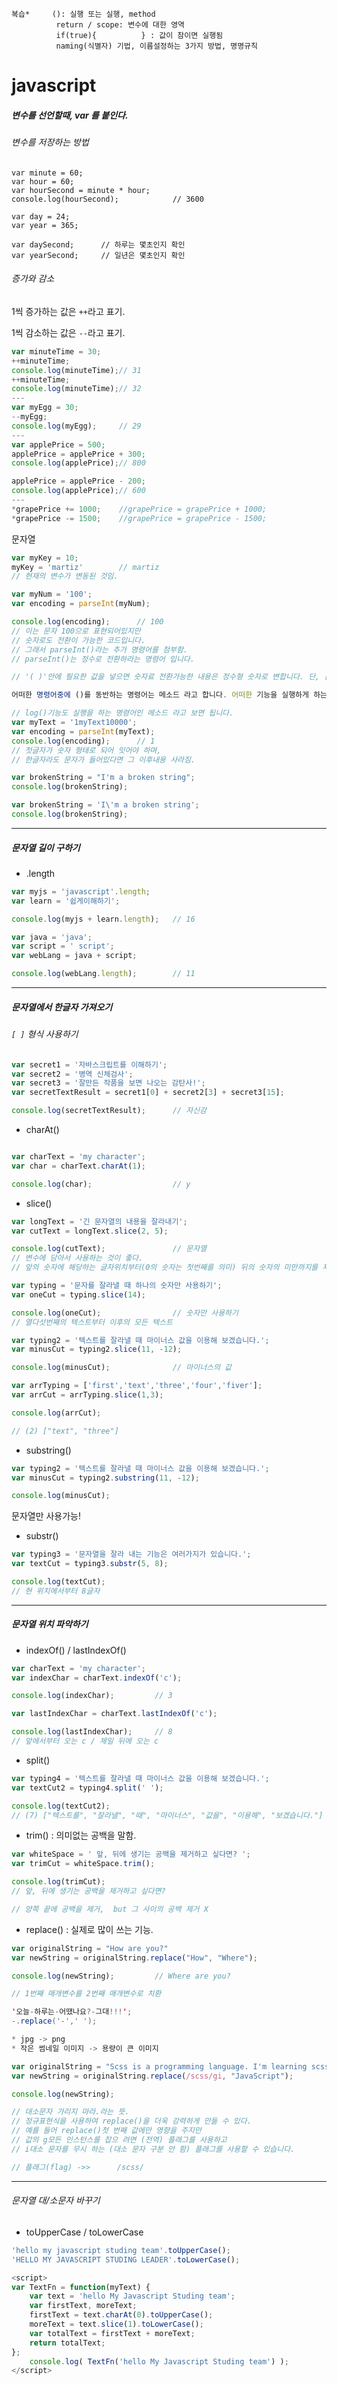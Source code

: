 ```
복습*		(): 실행 또는 실행, method
          return / scope: 변수에 대한 영역
		  if(true){          } : 값이 참이면 실행됨
		  naming(식별자) 기법, 이름설정하는 3가지 방법, 명명규칙
```

# javascript

##### 변수를 선언할때,  **var** 를 붙인다.

###### 변수를 저장하는 방법

```
var minute = 60;
var hour = 60;
var hourSecond = minute * hour;
console.log(hourSecond);			// 3600
```

```
var day = 24;
var year = 365;

var daySecond;		// 하루는 몇초인지 확인
var yearSecond;		// 일년은 몇초인지 확인
```



###### 증가와 감소

1씩 증가하는 값은 `++`라고 표기.

1씩 감소하는 값은 `--`라고 표기.

```javascript
var minuteTime = 30;
++minuteTime;
console.log(minuteTime);// 31
++minuteTime;
console.log(minuteTime);// 32
---
var myEgg = 30;
--myEgg;
console.log(myEgg);		// 29
---
var applePrice = 500;
applePrice = applePrice + 300;
console.log(applePrice);// 800

applePrice = applePrice - 200;
console.log(applePrice);// 600
---
*grapePrice += 1000;	//grapePrice = grapePrice + 1000;
*grapePrice -= 1500;	//grapePrice = grapePrice - 1500;

```

문자열

```javascript
var myKey = 10;
myKey = 'martiz'		// martiz
// 현재의 변수가 변동된 것임.
```

```javascript
var myNum = '100';
var encoding = parseInt(myNum);

console.log(encoding);		// 100
// 이는 문자 100으로 표현되어있지만
// 숫자로도 전환이 가능한 코드입니다.
// 그래서 parseInt()라는 추가 명령어를 첨부함.
// parseInt()는 정수로 전환하라는 명령어 입니다.

// '( )'안에 필요한 값을 넣으면 숫자료 전환가능한 내용은 정수형 숫자로 변합니다. 단, 문자 중간에 숫자가 온다면 처리 되지 않습니다.

어떠한 명령어중에 ()를 동반하는 명령어는 메소드 라고 합니다. 어떠한 기능을 실행하게 하는 기능이라고 보시면 됩니다. 간단한 예로 console.log()를 보면 log() 부분이 parseInt()형태와 동일하게 되어져 있습니다. 결국 log()기능도 실행을 하는 명령어인 메소드 라고 보면 됩니다.
```



```javascript
// log()기능도 실행을 하는 명령어인 메소드 라고 보면 됩니다.
var myText = '1myText10000';
var encoding = parseInt(myText);
console.log(encoding);		// 1
// 첫글자가 숫자 형태로 되어 잇어야 하며,
// 한글자라도 문자가 들어있다면 그 이후내용 사라짐.
```

```javascript
var brokenString = "I'm a broken string";
console.log(brokenString);

var brokenString = 'I\'m a broken string';
console.log(brokenString);
```

---

##### 문자열 길이 구하기

- .length

```javascript
var myjs = 'javascript'.length;
var learn = '쉽게이해하기';

console.log(myjs + learn.length);	// 16
```

```javascript
var java = 'java';
var script = ' script';
var webLang = java + script;

console.log(webLang.length);		// 11
```

---

##### 문자열에서 한글자 가져오기

###### `[ ]` 형식 사용하기

```javascript
var secret1 = '자바스크립트를 이해하기';
var secret2 = '병역 신체검사';
var secret3 = '잘만든 작품을 보면 나오는 감탄사!';
var secretTextResult = secret1[0] + secret2[3] + secret3[15];

console.log(secretTextResult);		// 자신감
```

* charAt()

```javascript

var charText = 'my character';
var char = charText.charAt(1);

console.log(char);					// y
```

- slice()

```javascript
var longText = '긴 문자열의 내용을 잘라내기';
var cutText = longText.slice(2, 5);

console.log(cutText);				// 문자열
// 변수에 담아서 사용하는 것이 좋다.
// 앞의 숫자에 해당하는 글자위치부터(0의 숫자는 첫번째를 의미) 뒤의 숫자의 미만까지를 제외한 나머지를 잘라내는 기능입니다.
```

```javascript
var typing = '문자를 잘라낼 때 하나의 숫자만 사용하기';
var oneCut = typing.slice(14);

console.log(oneCut);				// 숫자만 사용하기
// 열다섯번째의 텍스트부터 이후의 모든 텍스트
```

```javascript
var typing2 = '텍스트를 잘라낼 때 마이너스 값을 이용해 보겠습니다.';
var minusCut = typing2.slice(11, -12);

console.log(minusCut);				// 마이너스의 값
```

```javascript
var arrTyping = ['first','text','three','four','fiver'];
var arrCut = arrTyping.slice(1,3);

console.log(arrCut);

// (2) ["text", "three"]
```

- substring()

```javascript
var typing2 = '텍스트를 잘라낼 때 마이너스 값을 이용해 보겠습니다.';
var minusCut = typing2.substring(11, -12);

console.log(minusCut);
```

문자열만 사용가능!



- substr()

```javascript
var typing3 = '문자열을 잘라 내는 기능은 여러가지가 있습니다.';
var textCut = typing3.substr(5, 8);

console.log(textCut);
// 현 위치에서부터 8글자
```

---

##### 문자열 위치 파악하기

- indexOf()  /  lastIndexOf()

```javascript
var charText = 'my character';
var indexChar = charText.indexOf('c');

console.log(indexChar);			// 3

var lastIndexChar = charText.lastIndexOf('c');

console.log(lastIndexChar);		// 8
// 앞에서부터 오는 c / 제일 뒤에 오는 c 
```

- split()

```javascript
var typing4 = '텍스트를 잘라낼 때 마이너스 값을 이용해 보겠습니다.';
var textCut2 = typing4.split(' ');

console.log(textCut2);
// (7) ["텍스트를", "잘라낼", "때", "마이너스", "값을", "이용해", "보겠습니다."]
```

- trim()    :   의미없는 공백을 말함.

```javascript
var whiteSpace = ' 앞, 뒤에 생기는 공백을 제거하고 싶다면? ';
var trimCut = whiteSpace.trim();

console.log(trimCut);
// 앞, 뒤에 생기는 공백을 제거하고 싶다면?

// 양쪽 끝에 공백을 제거,  but 그 사이의 공백 제거 X
```

- replace()    :    실제로 많이 쓰는 기능.

```javascript
var originalString = "How are you?"
var newString = originalString.replace("How", "Where");

console.log(newString);			// Where are you?

// 1번째 매개변수를 2번째 매개변수로 치환
```

```java
'오늘-하루는-어땠나요?-그대!!!';
-.replace('-',' ');

* jpg -> png
* 작은 썸네일 이미지 -> 용량이 큰 이미지
```



```javascript
var originalString = "Scss is a programming language. I'm learning scss."
var newString = originalString.replace(/scss/gi, "JavaScript");

console.log(newString);

// 대소문자 가리지 마라.라는 뜻.
// 정규표현식을 사용하여 replace()을 더욱 강력하게 만들 수 있다.
// 예를 들어 replace()첫 번째 값에만 영향을 주지만
// 값의 g모든 인스턴스를 잡으 려면 (전역) 플래그를 사용하고
// i대소 문자를 무시 하는 (대소 문자 구분 안 함) 플래그를 사용할 수 있습니다.

// 플래그(flag) ->>      /scss/
```

---

###### 문자열 대/소문자 바꾸기

- toUpperCase  /  toLowerCase

```javascript
'hello my javascript studing team'.toUpperCase();
'HELLO MY JAVASCRIPT STUDING LEADER'.toLowerCase();
```

```javascript
<script>
var TextFn = function(myText) {
  	var text = 'hello My Javascript Studing team';
	var firstText, moreText;
	firstText = text.charAt(0).toUpperCase();
	moreText = text.slice(1).toLowerCase();
	var totalText = firstText + moreText;
	return totalText;  
};
	console.log( TextFn('hello My Javascript Studing team') );
</script>
```

